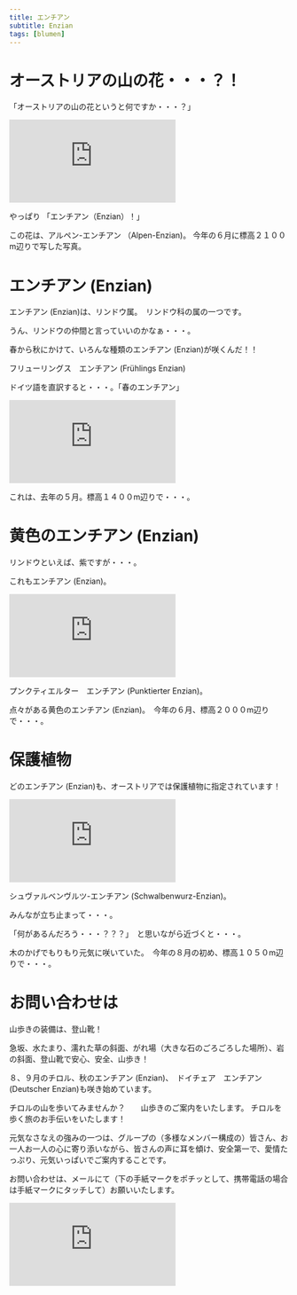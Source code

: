 ```yaml
---
title: エンチアン
subtitle: Enzian
tags: [blumen]
---
```


# オーストリアの山の花・・・？！

「オーストリアの山の花というと何ですか・・・？」

![20240622alpenenzian](https://piwigo.schickl.de/i.php?/upload/2024/08/22/20240822080033-ce1e09a8-me.jpg)

やっぱり 「エンチアン（Enzian）！」　

この花は、アルペン-エンチアン （Alpen-Enzian)。 今年の６月に標高２１００m辺りで写した写真。


# エンチアン (Enzian)

エンチアン (Enzian)は、リンドウ属。　リンドウ科の属の一つです。

うん、リンドウの仲間と言っていいのかなぁ・・・。

春から秋にかけて、いろんな種類のエンチアン (Enzian)が咲くんだ！！

フリューリングス　エンチアン (Frühlings Enzian)

ドイツ語を直訳すると・・・。「春のエンチアン」

![fruehlingsenzian](https://piwigo.schickl.de/i.php?/upload/2024/01/18/20240118184516-064cad4a-me.jpg)

これは、去年の５月。標高１４００m辺りで・・・。


# 黄色のエンチアン (Enzian)

リンドウといえば、紫ですが・・・。

これもエンチアン (Enzian)。

![punktierter-enzian](https://piwigo.schickl.de/i.php?/upload/2024/06/27/20240627143931-fac74bc7-me.jpg)

プンクティエルター　エンチアン (Punktierter Enzian)。

点々がある黄色のエンチアン (Enzian)。　今年の６月、標高２０００m辺りで・・・。


# 保護植物

どのエンチアン (Enzian)も、オーストリアでは保護植物に指定されています！

![20240806](https://piwigo.schickl.de/i.php?/upload/2024/08/22/20240822112041-c0107c0e-me.jpg)

シュヴァルベンヴルツ-エンチアン (Schwalbenwurz-Enzian)。

みんなが立ち止まって・・・。

「何があるんだろう・・・？？？」　と思いながら近づくと・・・。

木のかげでもりもり元気に咲いていた。　今年の８月の初め、標高１０５０m辺りで・・・。


# お問い合わせは

山歩きの装備は、登山靴！　

急坂、水たまり、濡れた草の斜面、がれ場（大きな石のごろごろした場所）、岩の斜面、登山靴で安心、安全、山歩き！

８、９月のチロル、秋のエンチアン (Enzian)、　ドイチェア　エンチアン (Deutscher Enzian)も咲き始めています。　

チロルの山を歩いてみませんか？　　山歩きのご案内をいたします。 チロルを歩く旅のお手伝いをいたします！

元気なさなえの強みの一つは、グループの（多様なメンバー構成の）皆さん、お一人お一人の心に寄り添いながら、皆さんの声に耳を傾け、安全第一で、愛情たっぷり、元気いっぱいでご案内することです。

お問い合わせは、メールにて（下の手紙マークをポチッとして、携帯電話の場合は手紙マークにタッチして）お願いいたします。

![deutscherenzian](https://piwigo.schickl.de/i.php?/upload/2024/01/19/20240119125458-e7b74a2b-me.jpg)
